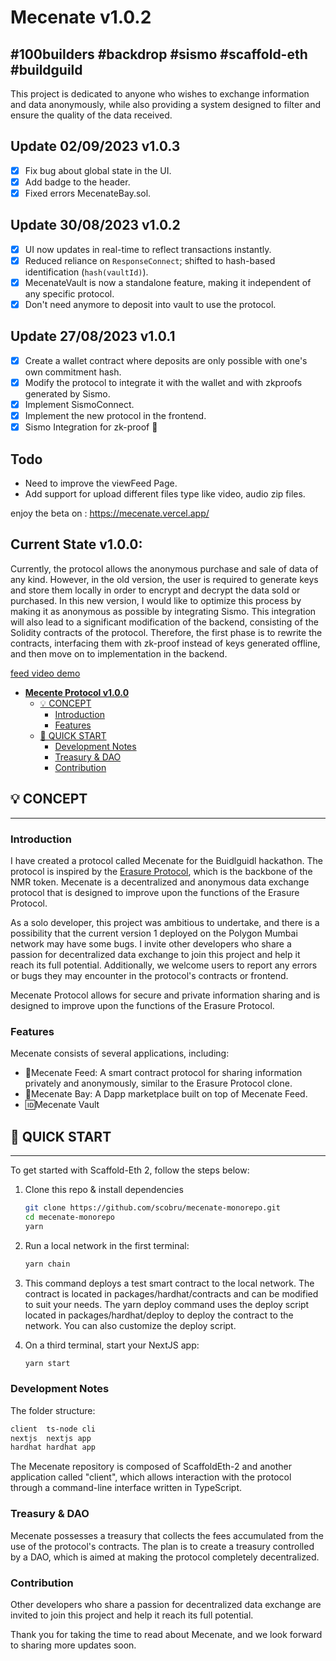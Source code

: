# Mecenate v1.0.2

## #100builders #backdrop #sismo #scaffold-eth #buildguild

This project is dedicated to anyone who wishes to exchange information and data anonymously, while also providing a system designed to filter and ensure the quality of the data received.

## Update 02/09/2023 v1.0.3

- [x] Fix bug about global state in the UI.
- [x] Add badge to the header.
- [x] Fixed errors MecenateBay.sol.

## Update 30/08/2023 v1.0.2

- [x] UI now updates in real-time to reflect transactions instantly.
- [x] Reduced reliance on `ResponseConnect`; shifted to hash-based identification (`hash(vaultId)`).
- [x] MecenateVault is now a standalone feature, making it independent of any specific protocol.
- [x] Don't need anymore to deposit into vault to use the protocol.

## Update 27/08/2023 v1.0.1

- [x] Create a wallet contract where deposits are only possible with one's own commitment hash.
- [x] Modify the protocol to integrate it with the wallet and with zkproofs generated by Sismo.
- [x] Implement SismoConnect.
- [x] Implement the new protocol in the frontend.
- [x] Sismo Integration for zk-proof 🎉

## Todo

- Need to improve the viewFeed Page.
- Add support for upload different files type like video, audio zip files.

enjoy the beta on : https://mecenate.vercel.app/

## Current State v1.0.0:

Currently, the protocol allows the anonymous purchase and sale of data of any kind. However, in the old version, the user is required to generate keys and store them locally in order to encrypt and decrypt the data sold or purchased. In this new version, I would like to optimize this process by making it as anonymous as possible by integrating Sismo. This integration will also lead to a significant modification of the backend, consisting of the Solidity contracts of the protocol. Therefore, the first phase is to rewrite the contracts, interfacing them with zk-proof instead of keys generated offline, and then move on to implementation in the backend.

[feed video demo](https://www.youtube.com/watch?v=ZCfASOjT04Y&list=PLTenf2t5YuIp68AlFJWjFiJtf4svPuQiX)

- [**Mecente Protocol v1.0.0**](./#mecente-protocol-v100)
  - [💡 CONCEPT](./#-concept)
    - [Introduction](./#introduction)
    - [Features](./#features)
  - [🚀 QUICK START](./#-quick-start)
    - [Development Notes](./#development-notes)
    - [Treasury & DAO](./#treasury--dao)
    - [Contribution](./#contribution)

## 💡 CONCEPT

---

### Introduction

I have created a protocol called Mecenate for the Buidlguidl hackathon. The protocol is inspired by the [Erasure Protocol](https://github.com/erasureprotocol/erasure-protocol), which is the backbone of the NMR token. Mecenate is a decentralized and anonymous data exchange protocol that is designed to improve upon the functions of the Erasure Protocol.

As a solo developer, this project was ambitious to undertake, and there is a possibility that the current version 1 deployed on the Polygon Mumbai network may have some bugs. I invite other developers who share a passion for decentralized data exchange to join this project and help it reach its full potential. Additionally, we welcome users to report any errors or bugs they may encounter in the protocol's contracts or frontend.

Mecenate Protocol allows for secure and private information sharing and is designed to improve upon the functions of the Erasure Protocol.

### Features

Mecenate consists of several applications, including:

- 📄Mecenate Feed: A smart contract protocol for sharing information privately and anonymously, similar to the Erasure Protocol clone.
- 📣Mecenate Bay: A Dapp marketplace built on top of Mecenate Feed.
- 🆔Mecenate Vault

## 🚀 QUICK START

---

To get started with Scaffold-Eth 2, follow the steps below:

1.  Clone this repo & install dependencies

    ```bash
    git clone https://github.com/scobru/mecenate-monorepo.git
    cd mecenate-monorepo
    yarn
    ```

2.  Run a local network in the first terminal:

    ```bash
    yarn chain
    ```

3.  This command deploys a test smart contract to the local network. The contract is located in packages/hardhat/contracts and can be modified to suit your needs. The yarn deploy command uses the deploy script located in packages/hardhat/deploy to deploy the contract to the network. You can also customize the deploy script.
4.  On a third terminal, start your NextJS app:

    ```bash
    yarn start
    ```

### Development Notes

The folder structure:

```bash
client  ts-node cli
nextjs  nextjs app
hardhat hardhat app
```

The Mecenate repository is composed of ScaffoldEth-2 and another application called "client", which allows interaction with the protocol through a command-line interface written in TypeScript.

### Treasury & DAO

Mecenate possesses a treasury that collects the fees accumulated from the use of the protocol's contracts. The plan is to create a treasury controlled by a DAO, which is aimed at making the protocol completely decentralized.

### Contribution

Other developers who share a passion for decentralized data exchange are invited to join this project and help it reach its full potential.

Thank you for taking the time to read about Mecenate, and we look forward to sharing more updates soon.
